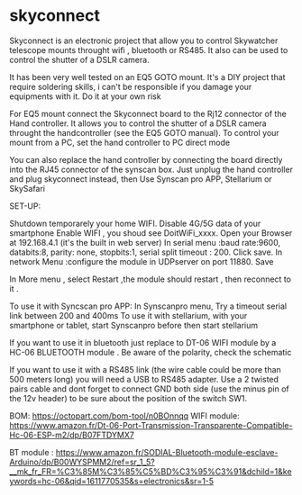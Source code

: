 # skyconnect



Skyconnect is an electronic project that allow you to control Skywatcher telescope mounts throught wifi , bluetooth or RS485. 
It also can be used to control the shutter of a DSLR camera.

It has been very well tested on an EQ5 GOTO mount.
It's a DIY project that require soldering skills, i can't be responsible if you damage your equipments with it. Do it at your own risk

For EQ5 mount connect the Skyconnect board to the Rj12 connector of the Hand controller.
It allows you to control the shutter of a DSLR camera throught the handcontroller (see the EQ5 GOTO manual). 
To control your mount from a PC, set the hand controller to PC direct mode

You can also replace the hand controller by connecting the board directly into the RJ45 connector of the synscan box.
Just unplug the hand controller and plug skyconnect instead, then Use Synscan pro APP, Stellarium or SkySafari

SET-UP:

Shutdown temporarely your home WIFI.
Disable 4G/5G data of your smartphone
Enable WIFI , you shoud see DoitWiFi_xxxx.
Open your Browser at 192.168.4.1 (it's the built in web server)
In serial menu :baud rate:9600, databits:8, parity: none, stopbits:1, serial split timeout : 200. Click save.
In network Menu :configure the module in UDPserver on port 11880. Save

In More menu , select Restart ,the module should restart , then reconnect to it . 

To use it with Syncscan pro APP: In Synscanpro menu, Try a timeout serial link between 200 and 400ms
To use it with stellarium, with your smartphone or tablet, start Synscanpro before then start stellarium

If you want to use it in bluetooth just replace to DT-06 WIFI module by a HC-06 BLUETOOTH module . Be aware of the polarity, check the schematic

If you want to use it with a RS485 link (the wire cable could be more than 500 meters long) you will need a USB to RS485 adapter.
Use a 2 twisted pairs cable and dont forget to connect GND both side (use the minus pin of the 12v header) to be sure about the position of the switch SW1.

BOM: https://octopart.com/bom-tool/n0BOnnqq
WIFI module: https://www.amazon.fr/Dt-06-Port-Transmission-Transparente-Compatible-Hc-06-ESP-m2/dp/B07FTDYMX7


BT module  : https://www.amazon.fr/SODIAL-Bluetooth-module-esclave-Arduino/dp/B00WYSPMM2/ref=sr_1_5?__mk_fr_FR=%C3%85M%C3%85%C5%BD%C3%95%C3%91&dchild=1&keywords=hc-06&qid=1611770535&s=electronics&sr=1-5
